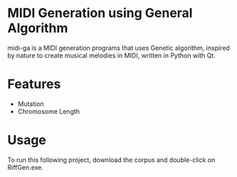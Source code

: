 # MIDI Generation using General Algorithm
midi-ga is a MIDI generation programs that uses Genetic algorithm, inspired by nature to create musical melodies in MIDI, written in Python with Qt.

# Features
- Mutation
- Chromosome Length

# Usage
To run this following project, download the corpus and double-click on RiffGen.exe.
